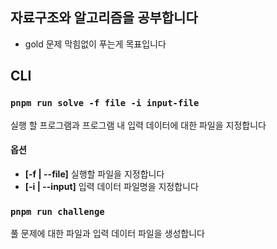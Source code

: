 ## 자료구조와 알고리즘을 공부합니다

- gold 문제 막힘없이 푸는게 목표입니다

## CLI

### `pnpm run solve -f file -i input-file`

실행 할 프로그램과 프로그램 내 입력 데이터에 대한 파일을 지정합니다

#### 옵션

- **[-f | --file]** 실행할 파일을 지정합니다
- **[-i | --input]** 입력 데이터 파일명을 지정합니다

### `pnpm run challenge`

풀 문제에 대한 파일과 입력 데이터 파일을 생성합니다
